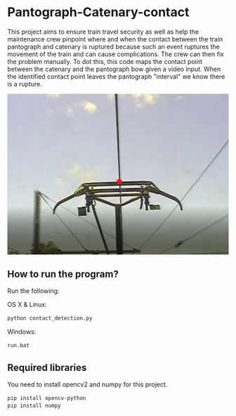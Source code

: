 # Pantograph-Catenary-contact
This project aims to ensure train travel security as well as help the maintenance crew pinpoint where and when the contact between the train pantograph and catenary is ruptured because such an event ruptures the movement of the train and can cause complications. The crew can then fix the problem manually. 
To dot this, this code maps the contact point between the catenary and the pantograph bow given a video input. When the identified contact point leaves the pantograph "interval" we know there is a rupture.



<img src="Capture.PNG" alt="Sample" width="600"/>

## How to run the program?
Run the following:

OS X & Linux:

```sh
python contact_detection.py
```

Windows:

```sh
run.bat
```

## Required libraries

You need to install opencv2 and numpy for this project. 

```sh
pip install opencv-python
pip install numpy
```


<!-- Markdown link & img dfn's -->
[npm-image]: https://img.shields.io/npm/v/datadog-metrics.svg?style=flat-square
[npm-url]: https://npmjs.org/package/datadog-metrics
[npm-downloads]: https://img.shields.io/npm/dm/datadog-metrics.svg?style=flat-square
[travis-image]: https://img.shields.io/travis/dbader/node-datadog-metrics/master.svg?style=flat-square
[travis-url]: https://travis-ci.org/dbader/node-datadog-metrics
[wiki]: https://github.com/yourname/yourproject/wiki
